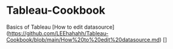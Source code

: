 # Tableau-Cookbook
Basics of Tableau
[How to edit datasource] (https://github.com/LEEhahahh/Tableau-Cookbook/blob/main/How%20to%20edit%20datasource.md)
[]
